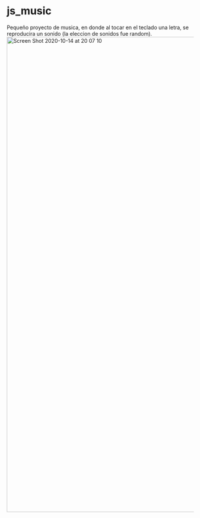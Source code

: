 # js_music
Pequeño proyecto de musica, en donde al tocar en el teclado una letra, se reproducira un sonido (la eleccion de sonidos fue random).
<img width="1280" alt="Screen Shot 2020-10-14 at 20 07 10" src="https://user-images.githubusercontent.com/42939596/96054816-e5307080-0e58-11eb-899e-8fabf24c7b4e.png">
